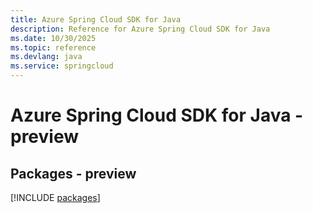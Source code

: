 ```yaml
---
title: Azure Spring Cloud SDK for Java
description: Reference for Azure Spring Cloud SDK for Java
ms.date: 10/30/2025
ms.topic: reference
ms.devlang: java
ms.service: springcloud
---
```

# Azure Spring Cloud SDK for Java - preview
## Packages - preview
[!INCLUDE [packages](spring-cloud-index.md)]